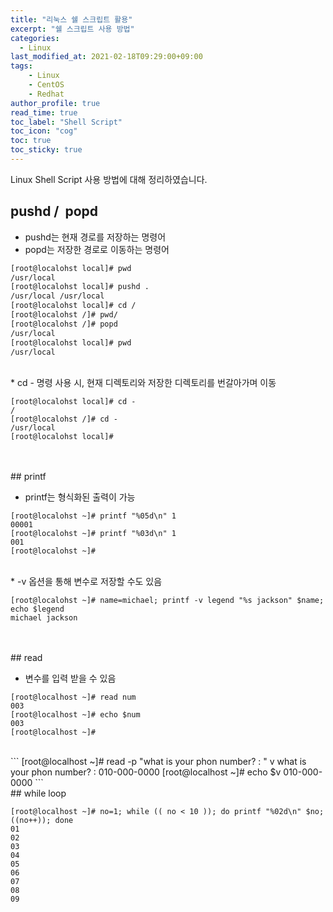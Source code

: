 ```yaml
---
title: "리눅스 쉘 스크립트 활용"
excerpt: "쉘 스크립트 사용 방법"
categories: 
  - Linux
last_modified_at: 2021-02-18T09:29:00+09:00
tags: 
    - Linux
    - CentOS
    - Redhat
author_profile: true
read_time: true
toc_label: "Shell Script" 
toc_icon: "cog" 
toc: true
toc_sticky: true
---
```

Linux Shell Script 사용 방법에 대해 정리하였습니다.
<br>
## pushd /  popd

* pushd는 현재 경로를 저장하는 명령어
* popd는 저장한 경로로 이동하는 명령어

``` bash
[root@localohst local]# pwd
/usr/local
[root@localohst local]# pushd .
/usr/local /usr/local
[root@localohst local]# cd /
[root@localohst /]# pwd/
[root@localohst /]# popd
/usr/local
[root@localohst local]# pwd
/usr/local
```
<br>
* cd - 명령 사용 시, 현재 디렉토리와 저장한 디렉토리를 번갈아가며 이동

```
[root@localohst local]# cd -
/
[root@localohst /]# cd -
/usr/local
[root@localohst local]#
```
<br>
<br>
## printf

* printf는 형식화된 출력이 가능

```
[root@localohst ~]# printf "%05d\n" 1
00001
[root@localohst ~]# printf "%03d\n" 1
001
[root@localohst ~]#
```
<br>
* -v 옵션을 통해 변수로 저장할 수도 있음

```
[root@localohst ~]# name=michael; printf -v legend "%s jackson" $name; echo $legend
michael jackson
```
<br>
<br>
## read

* 변수를 입력 받을 수 있음

```
[root@localhost ~]# read num
003
[root@localhost ~]# echo $num
003
[root@localhost ~]#
```
<br>
```
[root@localhost ~]# read -p "what is your phon number? : " v
what is your phon number? : 010-000-0000
[root@localhost ~]# echo $v
010-000-0000
```
<br>
## while loop

```
[root@localhost ~]# no=1; while (( no < 10 )); do printf "%02d\n" $no; ((no++)); done
01
02
03
04
05
06
07
08
09
```
<br>
<br>

